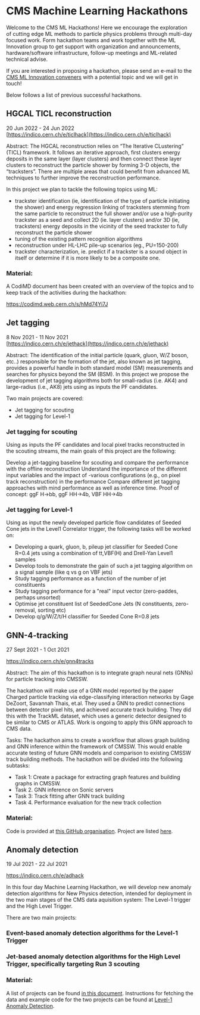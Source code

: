 # CMS Machine Learning Hackathons

Welcome to the CMS ML Hackathons! Here we encourage the exploration of cutting edge ML methods to particle physics problems through multi-day focused work. Form hackathon teams and work together with the ML Innovation group to get support with organization and announcements, hardware/software infrastructure, follow-up meetings and ML-related technical advise.

If you are interested in proposing a hackathon, please send an e-mail to the [CMS ML Innovation conveners](cms-conveners-ml-innovation@cern.ch) with a potential topic and we will get in touch!

Below follows a list of previous successful hackathons.

## HGCAL TICL reconstruction

20 Jun 2022 - 24 Jun 2022 <br>
[https://indico.cern.ch/e/ticlhack](https://indico.cern.ch/e/ticlhack)

Abstract: The HGCAL reconstruction relies on “The Iterative CLustering” (TICL) framework. It follows an iterative approach, first clusters energy deposits in the same layer (layer clusters) and then connect these layer clusters to reconstruct the particle shower by forming 3-D objects, the “tracksters”. There are multiple areas that could benefit from advanced ML techniques to further improve the reconstruction performance.

In this project we plan to tackle the following topics using ML:

- trackster identification (ie, identification of the type of particle initiating the shower) and energy regression
linking of tracksters stemming from the same particle to reconstruct the full shower and/or use a high-purity trackster as a seed and collect 2D (ie. layer clusters) and/or 3D (ie, tracksters) energy deposits in the vicinity of the seed trackster to fully reconstruct the particle shower
- tuning of the existing pattern recognition algorithms
- reconstruction under HL-LHC pile-up scenarios (eg., PU=150-200)
- trackster characterization, ie. predict if a trackster is a sound object in itself or determine if it is more likely to be a composite one.

### Material:
A CodiMD document has been created with an overview of the topics and to keep track of the activities during the hackathon:

https://codimd.web.cern.ch/s/hMd74Yi7J

## Jet tagging
8 Nov 2021 - 11 Nov 2021 <br>
[https://indico.cern.ch/e/jethack](https://indico.cern.ch/e/jethack)

Abstract: The identification of the initial particle (quark, gluon, W/Z boson, etc..) responsible for the formation of the jet, also known as jet tagging, provides a powerful handle in both standard model (SM) measurements and searches for physics beyond the SM (BSM). In this project we propose the development of jet tagging algorithms both for small-radius (i.e. AK4) and large-radius (i.e., AK8) jets using as inputs the PF candidates.

Two main projects are covered:

- Jet tagging for scouting
- Jet tagging for Level-1

### Jet tagging for scouting
Using as inputs the PF candidates and local pixel tracks reconstructed in the scouting streams, the main goals of this project are the following:
 

Develop a jet-tagging baseline for scouting and compare the performance with the offline reconstruction
Understand the importance of the different input variables and the impact of -various configurations (e.g., on pixel track reconstruction) in the performance
Compare different jet tagging approaches with mind performance as well as inference time.
Proof of concept: ggF H->bb, ggF HH->4b, VBF HH->4b

### Jet tagging for Level-1
Using as input the newly developed particle flow candidates of Seeded Cone jets in the Level1 Correlator trigger, the following tasks will be worked on:

- Developing a quark, gluon, b, pileup jet classifier for Seeded Cone R=0.4 jets using a combination of tt,VBF(H) and Drell-Yan Level1 samples
- Develop tools to demonstrate the gain of such a jet tagging algorithm on a signal sample (like q vs g on VBF jets)
- Study tagging performance as a function of the number of jet constituents
- Study tagging performance for a "real" input vector (zero-paddes, perhaps unsorted)
- Optimise jet constituent list of SeededCone Jets (N constituents, zero-removal, sorting etc)
- Develop q/g/W/Z/t/H classifier for Seeded Cone R=0.8 jets

## GNN-4-tracking

27 Sept 2021 - 1 Oct 2021

https://indico.cern.ch/e/gnn4tracks

Abstract: The aim of this hackathon is to integrate graph neural nets (GNNs) for particle tracking into CMSSW.

The hackathon will make use of a GNN model reported by the paper Charged particle tracking via edge-classifying interaction networks by Gage DeZoort, Savannah Thais, et.al. They used a GNN to predict connections between detector pixel hits, and achieved accurate track building. They did this with the TrackML dataset, which uses a generic detector designed to be similar to CMS or ATLAS. Work is ongoing to apply this GNN approach to CMS data.

Tasks:
The hackathon aims to create a workflow that allows graph building and GNN inference within the framework of CMSSW. This would enable accurate testing of future GNN models and comparison to existing CMSSW track building methods. The hackathon will be divided into the following subtasks:

- Task 1: Create a package for extracting graph features and building graphs in CMSSW.
- Task 2. GNN inference on Sonic servers 
- Task 3: Track fitting after GNN track building 
- Task 4. Performance evaluation for the new track collection 

### Material:
Code is provided at [this GitHub organisation](https://github.com/CMS-GNN-Tracking-Hackathon-2021). Project are listed [here](https://docs.google.com/document/d/1YczYEEmgg69tJ1qq2dTpflpl4fSfVcFDqpeTZJlOHIs/edit?usp=sharing).

## Anomaly detection

19 Jul 2021 - 22 Jul 2021

https://indico.cern.ch/e/adhack

In this four day Machine Learning Hackathon, we will develop new anomaly detection algorithms for New Physics detection, intended for deployment in the two main stages of the CMS data aquisition system: The Level-1 trigger and the High Level Trigger.

There are two main projects:

### Event-based anomaly detection algorithms for the Level-1 Trigger
### Jet-based anomaly detection algorithms for the High Level Trigger, specifically targeting Run 3 scouting

### Material:
A list of  projects can be found [in this document](https://docs.google.com/document/d/15bx5mRpoO8wY_DmhuEC3gWFzadNu_wHjfHbe78vYgGc/edit?usp=sharing). 
Instructions for fetching the data and example code for the two projects can be found at [Level-1 Anomaly Detection](github.com/anomalyHackathon).

